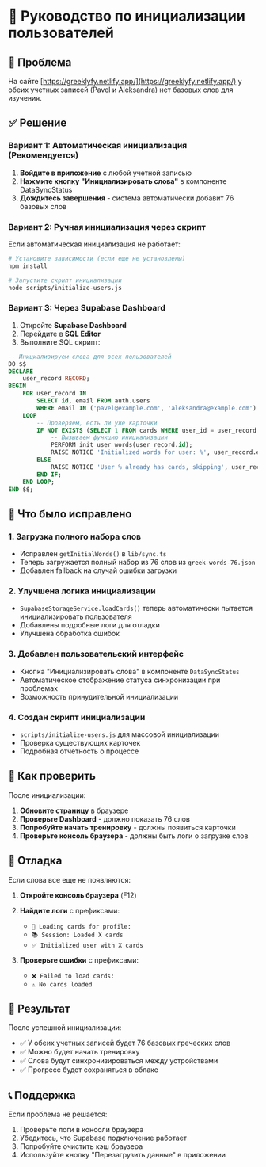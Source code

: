 # 🚀 Руководство по инициализации пользователей

## 🎯 Проблема

На сайте [https://greeklyfy.netlify.app/](https://greeklyfy.netlify.app/) у обеих учетных записей (Pavel и Aleksandra) нет базовых слов для изучения.

## ✅ Решение

### Вариант 1: Автоматическая инициализация (Рекомендуется)

1. **Войдите в приложение** с любой учетной записью
2. **Нажмите кнопку "Инициализировать слова"** в компоненте DataSyncStatus
3. **Дождитесь завершения** - система автоматически добавит 76 базовых слов

### Вариант 2: Ручная инициализация через скрипт

Если автоматическая инициализация не работает:

```bash
# Установите зависимости (если еще не установлены)
npm install

# Запустите скрипт инициализации
node scripts/initialize-users.js
```

### Вариант 3: Через Supabase Dashboard

1. Откройте **Supabase Dashboard**
2. Перейдите в **SQL Editor**
3. Выполните SQL скрипт:

```sql
-- Инициализируем слова для всех пользователей
DO $$
DECLARE
    user_record RECORD;
BEGIN
    FOR user_record IN
        SELECT id, email FROM auth.users
        WHERE email IN ('pavel@example.com', 'aleksandra@example.com')
    LOOP
        -- Проверяем, есть ли уже карточки
        IF NOT EXISTS (SELECT 1 FROM cards WHERE user_id = user_record.id LIMIT 1) THEN
            -- Вызываем функцию инициализации
            PERFORM init_user_words(user_record.id);
            RAISE NOTICE 'Initialized words for user: %', user_record.email;
        ELSE
            RAISE NOTICE 'User % already has cards, skipping', user_record.email;
        END IF;
    END LOOP;
END $$;
```

## 🔧 Что было исправлено

### 1. **Загрузка полного набора слов**

- Исправлен `getInitialWords()` в `lib/sync.ts`
- Теперь загружается полный набор из 76 слов из `greek-words-76.json`
- Добавлен fallback на случай ошибки загрузки

### 2. **Улучшена логика инициализации**

- `SupabaseStorageService.loadCards()` теперь автоматически пытается инициализировать пользователя
- Добавлены подробные логи для отладки
- Улучшена обработка ошибок

### 3. **Добавлен пользовательский интерфейс**

- Кнопка "Инициализировать слова" в компоненте `DataSyncStatus`
- Автоматическое отображение статуса синхронизации при проблемах
- Возможность принудительной инициализации

### 4. **Создан скрипт инициализации**

- `scripts/initialize-users.js` для массовой инициализации
- Проверка существующих карточек
- Подробная отчетность о процессе

## 📱 Как проверить

После инициализации:

1. **Обновите страницу** в браузере
2. **Проверьте Dashboard** - должно показать 76 слов
3. **Попробуйте начать тренировку** - должны появиться карточки
4. **Проверьте консоль браузера** - должны быть логи о загрузке слов

## 🐛 Отладка

Если слова все еще не появляются:

1. **Откройте консоль браузера** (F12)
2. **Найдите логи** с префиксами:
   - `🔄 Loading cards for profile:`
   - `📚 Session: Loaded X cards`
   - `✅ Initialized user with X cards`

3. **Проверьте ошибки** с префиксами:
   - `❌ Failed to load cards:`
   - `⚠️ No cards loaded`

## 🎉 Результат

После успешной инициализации:

- ✅ У обеих учетных записей будет 76 базовых греческих слов
- ✅ Можно будет начать тренировку
- ✅ Слова будут синхронизироваться между устройствами
- ✅ Прогресс будет сохраняться в облаке

## 📞 Поддержка

Если проблема не решается:

1. Проверьте логи в консоли браузера
2. Убедитесь, что Supabase подключение работает
3. Попробуйте очистить кэш браузера
4. Используйте кнопку "Перезагрузить данные" в приложении
